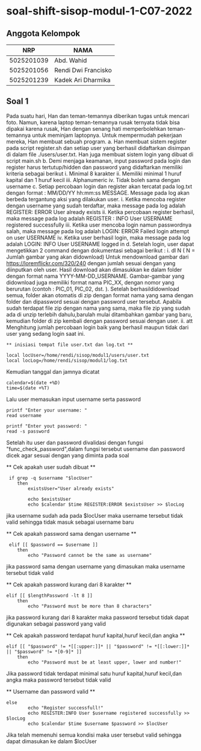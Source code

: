 # soal-shift-sisop-modul-1-C07-2022

## Anggota Kelompok ##

NRP | NAMA
------------- | -------------
5025201039  | Abd. Wahid
5025201056  | Rendi Dwi Francisko
5025201239  | Kadek Ari Dharmika

## Soal 1
Pada suatu hari, Han dan teman-temannya diberikan tugas untuk mencari foto. Namun, karena laptop teman-temannya rusak ternyata tidak bisa dipakai karena rusak, Han dengan senang hati memperbolehkan teman-temannya untuk meminjam laptopnya. Untuk mempermudah pekerjaan mereka, Han membuat sebuah program.
  a. Han membuat sistem register pada script register.sh dan setiap user yang berhasil didaftarkan disimpan di dalam file ./users/user.txt. Han juga membuat sistem login yang dibuat di script main.sh
  b. Demi menjaga keamanan, input password pada login dan register harus tertutup/hidden dan password yang didaftarkan memiliki kriteria sebagai berikut
    i. Minimal 8 karakter
    ii. Memiliki minimal 1 huruf kapital dan 1 huruf kecil
    iii. Alphanumeric
    iv. Tidak boleh sama dengan username
  c. Setiap percobaan login dan register akan tercatat pada log.txt dengan format : MM/DD/YY hh:mm:ss MESSAGE. Message pada log akan berbeda tergantung aksi yang dilakukan user.
    i. Ketika mencoba register dengan username yang sudah terdaftar, maka message pada log adalah REGISTER: ERROR User already exists
    ii. Ketika percobaan register berhasil, maka message pada log adalah REGISTER : INFO User USERNAME registered successfully
    iii. Ketika user mencoba login namun passwordnya salah, maka message pada log adalah LOGIN: ERROR Failed login attempt on user USERNAME
    iv. Ketika user berhasil login, maka message pada log adalah LOGIN: INFO User USERNAME logged in
   d. Setelah login, user dapat mengetikkan 2 command dengan dokumentasi sebagai berikut :
    i. dl N ( N = Jumlah gambar yang akan didownload) 
      Untuk mendownload gambar dari https://loremflickr.com/320/240 dengan jumlah sesuai dengan yang diinputkan oleh user. Hasil download akan dimasukkan ke dalam folder dengan         format nama YYYY-MM-DD_USERNAME. Gambar-gambar yang didownload juga memiliki format nama PIC_XX, dengan nomor yang berurutan (contoh : PIC_01, PIC_02, dst. ). Setelah             berhasildidownload semua, folder akan otomatis di zip dengan format nama yang sama dengan folder dan dipassword sesuai dengan password user tersebut. Apabila sudah terdapat       file zip dengan nama yang sama, maka file zip yang sudah ada di unzip terlebih dahulu,barulah mulai ditambahkan gambar yang baru, kemudian folder di zip kembali dengan             password sesuai dengan user.
    ii. att
    Menghitung jumlah percobaan login baik yang berhasil maupun tidak dari user yang sedang login saat ini.
    
    
    
    
    
    ** inisiasi tempat file user.txt dan log.txt **
``` 
local locUser=/home/rendi/sisop/modul1/users/user.txt
local locLog=/home/rendi/sisop/modul1/log.txt
```
Kemudian tanggal dan jamnya dicatat
```
calendar=$(date +%D)
time=$(date +%T)
```
Lalu user memasukan input username serta password
```
printf "Enter your username: "
read username

printf "Enter yout password: "
read -s password
```

Setelah itu user dan password divalidasi dengan fungsi "func_check_password",dalam fungsi tersebut username dan password dicek agar sesuai dengan yang diminta pada soal

** Cek apakah user sudah dibuat **
```
 if grep -q $username "$locUser"
    then
        existsUser="User already exists"

        echo $existsUser
        echo $calendar $time REGISTER:ERROR $existsUser >> $locLog
```
jika username sudah ada pada $locUser maka username tersebut tidak valid sehingga tidak masuk sebagai username baru

** Cek apakah password sama dengan username **
```
 elif [[ $password == $username ]]
    then
        echo "Password cannot be the same as username"
```
jika password sama dengan username yang dimasukan maka username tersebut tidak valid 

** Cek apakah password kurang dari 8 karakter **
```
elif [[ $lengthPassword -lt 8 ]]
    then
        echo "Password must be more than 8 characters"
```
jika password kurang dari 8 karakter maka password tersebut tidak dapat digunakan sebagai password yang valid

** Cek apakah password terdapat huruf kapital,huruf kecil,dan angka **
```
elif [[ "$password" != *[[:upper:]]* || "$password" != *[[:lower:]]* || "$password" != *[0-9]* ]]
    then
        echo "Password must be at least upper, lower and number!"
```
Jika password tidak terdapat minimal satu huruf kapital,huruf kecil,dan angka maka password tersebut tidak valid

** Username dan password valid **
```
else
        echo "Register successfull!"
        echo REGISTER:INFO User $username registered successfully >> $locLog
        echo $calendar $time $username $password >> $locUser
```
Jika telah memenuhi semua kondisi maka user tersebut valid sehingga dapat dimasukan ke dalam $locUser





